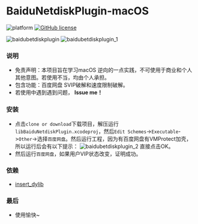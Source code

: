 # BaiduNetdiskPlugin-macOS

![platform](https://img.shields.io/badge/platform-macos-lightgrey.svg)  [![GitHub license](https://img.shields.io/github/license/CodeTips/BaiduNetdiskPlugin-macOS.svg)](https://github.com/CodeTips/BaiduNetdiskPlugin-macOS/blob/master/LICENSE)

![baidubetdiskplugin](./Other/Screenshots/baidubetdiskplugin.png)
![baidubetdiskplugin_1](./Other/Screenshots/baidubetdiskplugin_1.png)
### 说明
* 免责声明：本项目旨在学习macOS 逆向的一点实践，不可使用于商业和个人其他意图。若使用不当，均由个人承担。
* 包含功能：百度网盘 SVIP破解和速度限制破解。
* 若使用中遇到遇到问题， **Issue me！**

### 安装

* 点击`clone or download`下载项目，解压运行`libBaiduNetdiskPlugin.xcodeproj`，然后`Edit Schemes`->`Executable`->`Other`->选择`百度网盘`。然后运行工程，因为有百度网盘有VMProtect加壳，所以运行后会有以下提示：
![baidubetdiskplugin_2](./Other/Screenshots/baidubetdiskplugin_2.png)
直接点击OK。
* 然后运行`百度网盘`，如果用户VIP状态改变，证明成功。

### 依赖

* [insert_dylib](https://github.com/Tyilo/insert_dylib)

### 最后
* 使用愉快~
